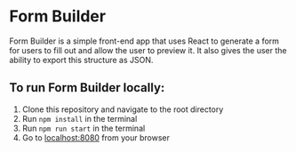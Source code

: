 # Form Builder

Form Builder is a simple front-end app that uses React to generate a form for users to fill out and allow the user to preview it. It also gives the user the ability to export this structure as JSON.

## To run Form Builder locally:
1. Clone this repository and navigate to the root directory
2. Run `npm install` in the terminal
3. Run `npm run start` in the terminal
4. Go to  [localhost:8080](http://localhost:8080) from your browser
